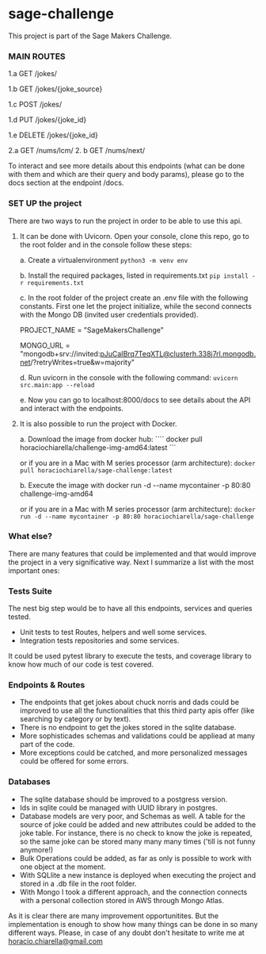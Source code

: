 # sage-challenge


This project is part of the Sage Makers Challenge.


### MAIN ROUTES

1.a GET  /jokes/

1.b GET  /jokes/{joke_source}

1.c POST /jokes/

1.d PUT /jokes/{joke_id}

1.e DELETE /jokes/{joke_id}

2.a GET /nums/lcm/
2. b GET /nums/next/

To interact and see more details about this endpoints (what can be done with them and which are their query and body params), 
please go to the docs section at the endpoint /docs.


### SET UP the project

There are two ways to run the project in order to be able to use this api.

1. It can be done with Uvicorn. Open your console, clone this repo,
   go to the root folder and in the console follow these steps:
   
   a. Create a virtualenvironment 
      ``` python3 -m venv env ```
      
   b. Install the required packages, listed in requirements.txt
      ``` pip install -r requirements.txt ```
      
   c. In the root folder of the project create an .env file with the following constants. First one
      let the project initialize, while the second connects with the Mongo DB (invited user credentials provided).
      
      PROJECT_NAME = "SageMakersChallenge"
      
      MONGO_URL = "mongodb+srv://invited:pJuCaIBrq7TeqXTL@clusterh.338j7rl.mongodb.net/?retryWrites=true&w=majority"
      
   d. Run uvicorn in the console with the following command:
      ``` uvicorn src.main:app --reload ```
      
   e. Now you can go to localhost:8000/docs to see details about the API
      and interact with the endpoints.
     
     
2. It is also possible to run the project with Docker.
   
   a. Download the image from docker hub: 
      ```` docker pull horaciochiarella/challenge-img-amd64:latest ```

      or if you are in a Mac with M series processor (arm architecture):
      ``` docker pull horaciochiarella/sage-challenge:latest ```
   
   b. Execute the image with 
      docker run -d --name mycontainer -p 80:80 challenge-img-amd64
      
      or if you are in a Mac with M series processor (arm architecture):
      ``` docker run -d --name mycontainer -p 80:80 horaciochiarella/sage-challenge ```


### What else?

There are many features that could be implemented and that would improve the project in a very significative way. 
Next I summarize a list with the most important ones:


### Tests Suite

The nest big step would be to have all this endpoints, services and queries tested.
- Unit tests to test Routes, helpers and well some services.
- Integration tests repositories and some services.

It could be used pytest library to execute the tests, and coverage library to know how much of our code is test covered.


### Endpoints & Routes

- The endpoints that get jokes about chuck norris and dads could be improved to use all the functionalities that this third party apis offer
  (like searching by category or by text).
- There is no endpoint to get the jokes stored in the sqlite database.
- More sophisticades schemas and validations could be appliead at many part of the code.
- More exceptions could be catched, and more personalized messages could be offered for some errors. 


### Databases

- The sqlite database should be improved to a postgress version.
- Ids in sqlite could be managed with UUID library in postgres.
- Database models are very poor, and Schemas as well. A table for the source of joke could be added and new attributes could be added to
  the joke table. For instance, there is no check to know the joke is repeated, so the same joke can be stored many many many times 
  ('till is not funny anymore!)
- Bulk Operations could be added, as far as only is possible to work with one object at the moment.
- With SQLlite a new instance is deployed when executing the project and stored in a .db file in the root folder.
- With Mongo I took a different approach, and the connection connects with a personal collection stored in AWS through Mongo Atlas.



As it is clear there are many improvement opportunitites. But the implementation is enough to show how many things can be done in so many different ways.
Please, in case of any doubt don't hesitate to write me at horacio.chiarella@gmail.com

